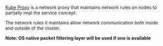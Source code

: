 [Kube Proxy](https://kubernetes.io/docs/concepts/overview/components/#kube-proxy) is a network proxy that maintains network rules on nodes to partially impl the service concept.

The network rules it maintains allow network communication both inside and outside of the cluster.

**Note: OS native packet filtering layer will be used if one is available**
